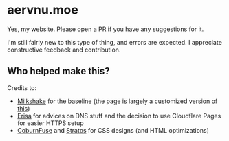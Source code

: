 # aervnu.moe

Yes, my website. Please open a PR if you have any suggestions for it. 

I'm still fairly new to this type of thing, and errors are expected. I appreciate constructive feedback and contribution.

## Who helped make this?

Credits to:
- [Milkshake](https://github.com/FloatingMilkshake) for the baseline (the page is largely a customized version of [this](https://github.com/FloatingMilkshake/floatingmilkshake.com))
- [Erisa](https://github.com/Erisa) for advices on DNS stuff and the decision to use Cloudflare Pages for easier HTTPS setup
- [CoburnFuse](https://coburnius.net/) and [Stratos](https://github.com/sthivaios) for CSS designs (and HTML optimizations)
